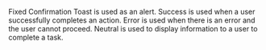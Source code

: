 Fixed Confirmation Toast is used as an alert. Success is used when a user successfully completes an action. Error is used when there is an error and the user cannot proceed. Neutral is used to display information to a user to complete a task.
